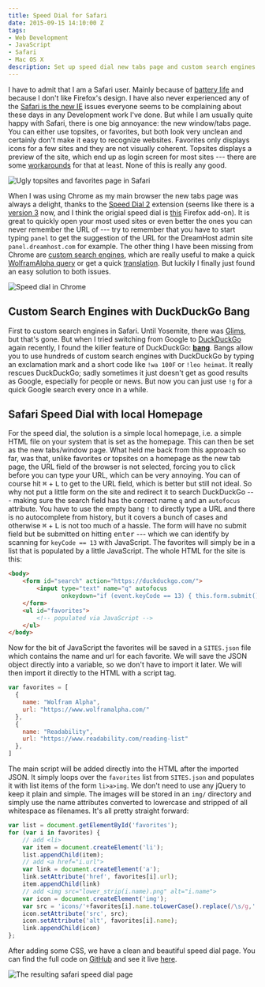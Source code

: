 ```yaml
---
title: Speed Dial for Safari
date: 2015-09-15 14:10:00 Z
tags:
- Web Development
- JavaScript
- Safari
- Mac OS X
description: Set up speed dial new tabs page and custom search engines in Safari
---
```


I have to admit that I am a Safari user. Mainly because of [battery life](http://www.theverge.com/2015/4/10/8381447/chrome-macbook-battery-life) and because I don't like Firefox's design. I have also never experienced any of the [Safari is the new IE](http://nolanlawson.com/2015/06/30/safari-is-the-new-ie/) issues everyone seems to be complaining about these days in any Development work I've done. But while I am usually quite happy with Safari, there is one big annoyance: the new window/tabs page. You can either use topsites, or favorites, but both look very unclean and certainly don't make it easy to recognize websites. Favorites only displays icons for a few sites and they are not visually coherent. Topsites displays a preview of the site, which end up as login screen for most sites --- there are some [workarounds](http://forums.macrumors.com/threads/custom-thumbnails-for-safari-top-sites.1454943/) for that at least. None of this is really any good.

![Ugly topsites and favorites page in Safari](/assets/img/2015-09-11-safari-topsites-favorites.png)

When I was using Chrome as my main browser the new tabs page was always a delight, thanks to the [Speed Dial 2](https://chrome.google.com/webstore/detail/speed-dial-2/jpfpebmajhhopeonhlcgidhclcccjcik?hl=en) extension (seems like there is a [version 3](https://chrome.google.com/webstore/detail/speed-dial-3/hfgjjcbbihjnpdommbepdkpfnkkapnbh?hl=en) now, and I think the origial speed dial is [this](https://addons.mozilla.org/en-us/firefox/addon/speed-dial/) Firefox add-on). It is great to quickly open your most used sites or even better the ones you can never remember the URL of --- try to remember that you have to start typing `panel` to get the suggestion of the URL for the DreamHost admin site `panel.dreamhost.com` for example. The other thing I have been missing from Chrome are [custom search engines](http://www.makeuseof.com/tag/create-custom-search-engines-google-chrome/), which are really useful to make a quick [WolframAlpha query](http://www.wolframalpha.com/input/?i=100+F) or get a quick [translation](http://dict.leo.org/ende/index_de.html#/search=heimat). But luckily I finally just found an easy solution to both issues.

![Speed dial in Chrome](/assets/img/2015-09-11-chrome-speeddial.png)


## Custom Search Engines with DuckDuckGo Bang

First to custom search engines in Safari. Until Yosemite, there was [Glims](http://www.machangout.com/), but that's gone. But when I tried switching from Google to [DuckDuckGo](https://duckduckgo.com/) again recently, I found the killer feature of DuckDuckGo: [**bang**](https://duckduckgo.com/bang). Bangs allow you to use hundreds of custom search engines with DuckDuckGo by typing an exclamation mark and a short code like `!wa 100F` or `!leo heimat`. It really rescues DuckDuckGo; sadly sometimes it just doesn't get as good results as Google, especially for people or news. But now you can just use `!g` for a quick Google search every once in a while.

## Safari Speed Dial with local Homepage

For the speed dial, the solution is a simple local homepage, i.e. a simple HTML file on your system that is set as the homepage. This can then be set as the new tabs/window page. What held me back from this approach so far, was that, unlike favorites or topsites on a homepage as the new tab page, the URL field of the browser is not selected, forcing you to click before you can type your URL, which can be very annoying. You can of course hit <kbd>&#8984;</kbd> + <kbd>L</kbd> to get to the URL field, which is better but still not ideal. So why not put a little form on the site and redirect it to search DuckDuckGo --- making sure the search field has the correct name `q` and an `autofocus` attribute. You have to use the empty bang `!` to directly type a URL and there is no autocomplete from history, but it covers a bunch of cases and otherwise <kbd>&#8984;</kbd> + <kbd>L</kbd> is not too much of a hassle. The form will have no submit field but be submitted on hitting <kbd>enter</kbd> --- which we can identify by scanning for `keyCode == 13` with JavaScript. The favorites will simply be in a list that is populated by a little JavaScript. The whole HTML for the site is this:

```html
<body>
	<form id="search" action="https://duckduckgo.com/">
		<input type="text" name="q" autofocus
               onkeydown="if (event.keyCode == 13) { this.form.submit(); }">
	</form>
	<ul id="favorites">
        <!-- populated via JavaScript -->
	</ul>
</body>
```

Now for the bit of JavaScript the favorites will be saved in a `SITES.json` file which contains the name and url for each favorite. We will save the JSON object directly into a variable, so we don't have to import it later. We will then import it directly to the HTML with a script tag.

```js
var favorites = [
  {
    name: "Wolfram Alpha",
    url: "https://www.wolframalpha.com/"
  },
  {
    name: "Readability",
    url: "https://www.readability.com/reading-list"
  },
]
```

The main script will be added directly into the HTML after the imported JSON. It simply loops over the `favorites` list from `SITES.json` and populates it with list items of the form `li>a>img`. We don't need to use any jQuery to keep it plain and simple. The images will be stored in an `img/` directory and simply use the name attributes converted to lowercase and stripped of all whitespace as filenames. It's all pretty straight forward:

```js
var list = document.getElementById('favorites');
for (var i in favorites) {
	// add <li>
	var item = document.createElement('li');
	list.appendChild(item);
	// add <a href="i.url">
	var link = document.createElement('a');
	link.setAttribute('href', favorites[i].url);
	item.appendChild(link)
	// add <img src="lower_strip(i.name).png" alt="i.name">
	var icon = document.createElement('img');
    var src = 'icons/'+favorites[i].name.toLowerCase().replace(/\s/g,'')+".png";
	icon.setAttribute('src', src);
	icon.setAttribute('alt', favorites[i].name);
	link.appendChild(icon)
};
```

After adding some CSS, we have a clean and beautiful speed dial page. You can find the full code on [GitHub](https://github.com/MrLoh/safari-speeddial) and see it live [here](http://mrloh.se/safari-speeddial/).

![The resulting safari speed dial page](/assets/img/2015-09-11-safari-speeddial.png)
